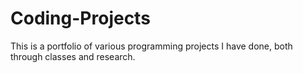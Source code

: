 # Coding-Projects
This is a portfolio of various programming projects I have done, both through classes and research.
